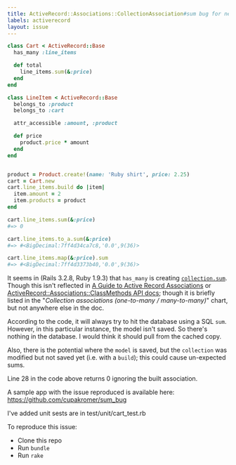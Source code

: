 ```yaml
---
title: ActiveRecord::Associations::CollectionAssociation#sum bug for new records
labels: activerecord
layout: issue
---
```


``` ruby
class Cart < ActiveRecord::Base
  has_many :line_items

  def total
    line_items.sum(&:price)
  end
end

class LineItem < ActiveRecord::Base
  belongs_to :product
  belongs_to :cart

  attr_accessible :amount, :product

  def price
    product.price * amount
  end
end


product = Product.create!(name: 'Ruby shirt', price: 2.25)
cart = Cart.new
cart.line_items.build do |item|
  item.amount = 2
  item.products = product
end

cart.line_items.sum(&:price)
#=> 0

cart.line_items.to_a.sum(&:price)
#=> #<BigDecimal:7ff4d34ca7c8,'0.0',9(36)>

cart.line_items.map(&:price).sum
#=> #<BigDecimal:7ff4d3373b40,'0.0',9(36)>
```

It seems in (Rails 3.2.8, Ruby 1.9.3) that `has_many` is creating
[`collection.sum`](https://github.com/rails/rails/blob/959fb8ea651fa6638aaa7caced20d921ca2ea5c1/activerecord/lib/active_record/associations/collection_association.rb#L181).
Though this isn't reflected in [A Guide to Active Record Associations](http://guides.rubyonrails.org/association_basics.html#the-has_many-association)
or [ActiveRecord::Associations::ClassMethods API docs](http://api.rubyonrails.org/classes/ActiveRecord/Associations/ClassMethods.html);
though it is briefly listed in the "_Collection associations (one-to-many / many-to-many)_"
chart, but not anywhere else in the doc.

According to the code, it will always try to hit the database using a SQL `sum`.
However, in this particular instance, the model isn't saved. So there's nothing
in the database. I would think it should pull from the cached copy.

Also, there is the potential where the `model` is saved, but the `collection`
was modified but not saved yet (i.e. with a `build`); this could cause
un-expected sums.

Line 28 in the code above returns 0 ignoring the built association.

A sample app with the issue reproduced is available here: https://github.com/cupakromer/sum_bug

I've added unit sests are in test/unit/cart_test.rb

To reproduce this issue:
- Clone this repo
- Run `bundle`
- Run `rake`

